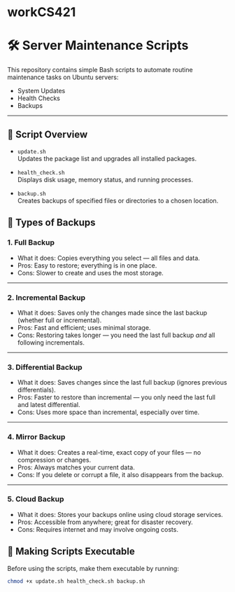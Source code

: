 # workCS421

# 🛠️ Server Maintenance Scripts

This repository contains simple Bash scripts to automate routine maintenance tasks on Ubuntu servers:

-  System Updates 
-  Health Checks 
-  Backups 

---

## 📂 Script Overview

- `update.sh`  
  Updates the package list and upgrades all installed packages.

- `health_check.sh`  
  Displays disk usage, memory status, and running processes.

- `backup.sh`  
  Creates backups of specified files or directories to a chosen location.


## 🔄 Types of Backups

### 1.  Full Backup   
-  What it does:  Copies everything you select — all files and data.  
-  Pros:  Easy to restore; everything is in one place.  
-  Cons:  Slower to create and uses the most storage.

---

### 2.  Incremental Backup   
-  What it does:  Saves only the changes made since the last backup (whether full or incremental).  
-  Pros:  Fast and efficient; uses minimal storage.  
-  Cons:  Restoring takes longer — you need the last full backup *and* all following incrementals.

---

### 3.  Differential Backup   
-  What it does:  Saves changes since the last full backup (ignores previous differentials).  
-  Pros:  Faster to restore than incremental — you only need the last full and latest differential.  
-  Cons:  Uses more space than incremental, especially over time.

---

### 4.  Mirror Backup   
-  What it does:  Creates a real-time, exact copy of your files — no compression or changes.  
-  Pros:  Always matches your current data.  
-  Cons:  If you delete or corrupt a file, it also disappears from the backup.

---

### 5.  Cloud Backup   
-  What it does:  Stores your backups online using cloud storage services.  
-  Pros:  Accessible from anywhere; great for disaster recovery.  
-  Cons:  Requires internet and may involve ongoing costs.


## 🔐 Making Scripts Executable

Before using the scripts, make them executable by running:

```bash
chmod +x update.sh health_check.sh backup.sh

